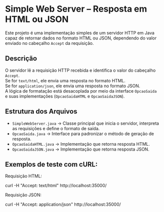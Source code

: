# Simple Web Server – Resposta em HTML ou JSON

Este projeto é uma implementação simples de um servidor HTTP em Java capaz de retornar dados no formato HTML ou JSON, dependendo do valor enviado no cabeçalho `Accept` da requisição.

## Descrição
O servidor lê a requisição HTTP recebida e identifica o valor do cabeçalho `Accept`.  
Se for `text/html`, ele envia uma resposta no formato HTML.  
Se for `application/json`, ele envia uma resposta no formato JSON.  
A lógica de formatação está desacoplada por meio da interface `OpcaoSaida` e suas implementações (`OpcaoSaidaHTML` e `OpcaoSaidaJSON`).

## Estrutura dos Arquivos
- `SimpleWebServer.java` → Classe principal que inicia o servidor, interpreta as requisições e define o formato de saída.
- `OpcaoSaida.java` → Interface para padronizar o método de geração de resposta.
- `OpcaoSaidaHTML.java` → Implementação que retorna resposta HTML.
- `OpcaoSaidaJSON.java` → Implementação que retorna resposta JSON.

## Exemplos de teste com cURL:

Requisição HTML:

curl -H "Accept: text/html" http://localhost:35000/

Requisição JSON:

curl -H "Accept: application/json" http://localhost:35000/
